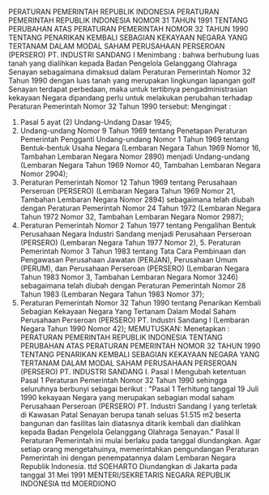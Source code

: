  PERATURAN PEMERINTAH REPUBLIK INDONESIA PERATURAN PEMERINTAH REPUBLIK INDONESIA NOMOR 31 TAHUN 1991 TENTANG PERUBAHAN ATAS PERATURAN PEMERINTAH NOMOR 32 TAHUN 1990 TENTANG PENARIKAN KEMBALI SEBAGIAN KEKAYAAN NEGARA YANG TERTANAM DALAM MODAL SAHAM PERUSAHAAN PERSEROAN (PERSERO) PT. INDUSTRI SANDANG I
Menimbang :
 bahwa berhubung luas tanah yang dialihkan kepada Badan Pengelola Gelanggang Olahraga Senayan sebagaimana dimaksud dalam Peraturan Pemerintah Nomor 32 Tahun 1990 dengan luas tanah yang merupakan lingkungan lapangan golf Senayan terdapat perbedaan, maka untuk tertibnya pengadministrasian kekayaan Negara dipandang perlu untuk melakukan perubahan terhadap Peraturan Pemerintah Nomor 32 Tahun 1990 tersebut:
Mengingat :

1. Pasal 5 ayat (2) Undang-Undang Dasar 1945;
2. Undang-undang Nomor 9 Tahun 1969 tentang Penetapan Peraturan Pemerintah Pengganti Undang-undang Nomor 1 Tahun 1969 tentang Bentuk-bentuk Usaha Negara (Lembaran Negara Tahun 1969 Nomor 16, Tambahan Lembaran Negara Nomor 2890) menjadi Undang-undang (Lembaran Negara Tahun 1969 Nomor 40, Tambahan Lembaran Negara Nomor 2904);
3. Peraturan Pemerintah Nomor 12 Tahun 1969 tentang Perusahaan Perseroan (PERSERO) (Lembaran Negara Tahun 1969 Nomor 21, Tambahan Lembaran Negara Nomor 2894) sebagaimana telah diubah dengan Peraturan Pemerintah Nomor 24 Tahun 1972 (Lembaran Negara Tahun 1972 Nomor 32, Tambahan Lembaran Negara Nomor 2987);
4. Peraturan Pemerintah Nomor 2 Tahun 1977 tentang Pengalihan Bentuk Perusahaan Negara Industri Sandang menjadi Perusahaan Perseroan (PERSERO) (Lembaran Negara Tahun 1977 Nomor 2), 5. Peraturan Pemerintah Nomor 3 Tahun 1983 tentang Tata Cara Pembinaan dan Pengawasan Perusahaan Jawatan (PERJAN), Perusahaan Umum (PERUM), dan Perusahaan Perseroan (PERSERO) (Lembaran Negara Tahun 1983 Nomor 3, Tambahan Lembaran Negara Nomor 3246) sebagaimana telah diubah dengan Peraturan Pemerintah Nomor 28 Tahun 1983 (Lembaran Negara Tahun 1983 Nomor 37);
6. Peraturan Pemerintah Nomor 32 Tahun 1990 tentang Penarikan Kembali Sebagian Kekayaan Negara Yang Tertanam Dalam Modal Saham Perusahaan Perseroan (PERSERO) PT. Industri Sandang I (Lembaran Negara Tahun 1990 Nomor 42);
MEMUTUSKAN:
 Menetapkan : PERATURAN PEMERINTAH REPUBLIK INDONESIA TENTANG PERUBAHAN ATAS PERATURAN PEMERINTAH NOMOR 32 TAHUN 1990 TENTANG PENARIKAN KEMBALI SEBAGIAN KEKAYAAN NEGARA YANG TERTANAM DALAM MODAL SAHAM PERUSAHAAN PERSEROAN (PERSERO) PT. INDUSTRI SANDANG I.
Pasal I
Mengubah ketentuan Pasal 1 Peraturan Pemerintah Nomor 32 Tahun 1990 sehingga seluruhnya berbunyi sebagai berikut : "Pasal 1 Terhitung tanggal 19 Juli 1990 kekayaan Negara yang merupakan sebagian modal saham Perusahaan Perseroan (PERSERO) PT. Industri Sandang I yang terletak di Kawasan Patal Senayan berupa tanah seluas 51.515 m2 beserta bangunan dan fasilitas lain diatasnya ditarik kembali dan dialihkan kepada Badan Pengelola Gelanggang Olahraga Senayan."
Pasal II
Peraturan Pemerintah ini mulai berlaku pada tanggal diundangkan.
Agar setiap orang mengetahuinya, memerintahkan pengundangan Peraturan Pemerintah ini dengan penempatannya dalam Lembaran Negara Republik Indonesia. ttd SOEHARTO Diundangkan di Jakarta pada tanggal 31 Mei 1991 MENTERI/SEKRETARIS NEGARA REPUBLIK INDONESIA ttd MOERDIONO